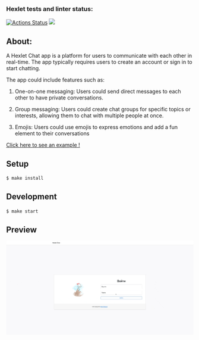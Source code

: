 ### Hexlet tests and linter status:

[![Actions Status](https://github.com/nightshiftmaster/frontend-project-12/workflows/hexlet-check/badge.svg)](https://github.com/nightshiftmaster/frontend-project-12/actions)
<a href="https://codeclimate.com/github/nightshiftmaster/frontend-project-12/maintainability"><img src="https://api.codeclimate.com/v1/badges/f16f950565bd63490a1d/maintainability" /></a>

## About:

A Hexlet Chat app is a platform for users to communicate with each other in real-time. The app typically requires users to create an account or sign in to start chatting.

The app could include features such as:

1. One-on-one messaging: Users could send direct messages to each other to have private conversations.

2. Group messaging: Users could create chat groups for specific topics or interests, allowing them to chat with multiple people at once.

3. Emojis: Users could use emojis to express emotions and add a fun element to their conversations


[Click here to see an example !](https://frontend-project-12-production-5178.up.railway.app)


## Setup

```sh
$ make install
```

## Development

```sh
$ make start
```

## Preview
![image](Demo.gif)
